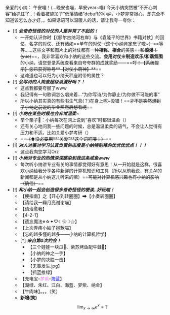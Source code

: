 亲爱的小纳：
	午安喵！(...晚安也喵，早安year~喵)
今天小纳突然被“不开心刺客“给抓住了..！看着被施加了“低落情绪”debuff的小纳，小梦非常担心，却完全不知道该怎么办才好。。如果话语可以温暖人的话，请让我夸一夸你：
- [!] ***会奇奇怪怪的对仗的人是非常了不起的！***
	- 一开始认识你时【《额尔古纳河右岸》与《袁隆平的世界》书籍对仗】的回忆、名字的对仗、还有诸如==~~单车的对仗（这个小纳肯定忘了啦~）~~==等等......这些文字和图片上的对仗都有一种**相称、相合**的美感==~~和**浪漫**！(yue)~~==，我非常喜欢和小纳的这些交流。**会用对仗**来**制造欢乐/和谐氛围**的小纳，请您登录系统查看来自夸夸群的成就奖励——==~~叮！【系统提示】您已获得称号**【对仗小萌神】**~~==
	- 这难道也可以归为小纳天秤座附带的属性？
- [!] ***会写诗的人简直超级浪漫好吗？！***
	- 这点我都要夸腻了www
	- 我记得有一句歌词怎么唱来着...“为你写诗/为你静止/为你做不可能的事”
	- 所以小纳其实真的有些书生气息(？)在身上呢~没错！==~~才不是突然想到了小纳之前说的毕业照然后想看呢~~==
- [!] ***小纳在某些时候也会非常温柔~***
	- 举个栗子🌰：小纳每次在网上说到“喜欢”时都很温柔（）
	- 还有关心地问我一些问题的时候，总是温温柔柔的语气，不会让人觉得有压力和不适。比如关爱小梦考研（）
	- ==~~（⬆没必要用**“关爱”**这个词吧喂！）~~==
- [!] ***对人对事对学习认真负责的态度是小纳特别棒的优优优优点！！！***
	- 这点我向您学习Orz
- [!] ***小纳对专业的热情深深感染到我这条咸鱼www***
	- 每次听小纳讲专业有关的事情都觉得好有意思！从一开始就是这样，很喜欢小纳给我分享各种新鲜的计算机知识和工具（所以从前我说，有关AI的新闻都是从小纳这儿听来的嘛）==~~可能对计算机感兴趣也有小纳的影响（确信）~~==
- [!] ***和小纳一起会创造很多奇奇怪怪的梗诶..好玩喵！***
	- 【梗指南】之【开心到转圈圈】➡【小奏转圈圈】
	- 【请给我一瓣月亮谢谢喵】
	- 【请治愈我】
	- 【4-2-1】
	- 【遗忘魔法※☆✦♡☾❀☽⚝】
	- 【上次弄疼小紬了抱歉喵】
	- 【忘的越多懂的越多——小纳的计算机哲学】
	- [*] ***来自第0次约会！***
		- 【三个娃娃一块瓜🍉、紫苏烤鱼配牛蛙🐸】
		- 【小纳的神之一手】
		- 【小梦的决胜一击】
		- 【无事发生.jpg】
		- 【抓蓝推绿】
	- 【充电宝-<font color=violet>梦紫</font>-<font color=blue>海蓝</font>】
	- 【湖绿、朱红、江白、海蓝、梦紫、纳金】
	- 【牛肉味】。。。（笑）
	- **新增(笑)**$$\lim_{x \to ∞} e^x = ?$$